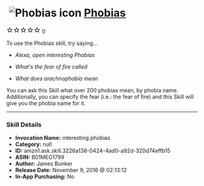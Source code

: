 # &nbsp;<img src="skill_icon" alt="Phobias icon" width="36"> [Phobias](http://alexa.amazon.com/#skills/amzn1.ask.skill.3226a138-0424-4ad0-a92d-320d74effb15)
![0 stars](../../images/ic_star_border_black_18dp_1x.png)![0 stars](../../images/ic_star_border_black_18dp_1x.png)![0 stars](../../images/ic_star_border_black_18dp_1x.png)![0 stars](../../images/ic_star_border_black_18dp_1x.png)![0 stars](../../images/ic_star_border_black_18dp_1x.png) 0

To use the Phobias skill, try saying...

* *Alexa, open interesting Phobias*

* *What's the fear of fire called*

* *What does arachnophobia mean*

You can ask this Skill what over 200 phobias mean, by phobia name. Additionally, you can specify the fear (i.e.: the fear of fire) and this Skill will give you the phobia name for it.

***

### Skill Details

* **Invocation Name:** interesting phobias
* **Category:** null
* **ID:** amzn1.ask.skill.3226a138-0424-4ad0-a92d-320d74effb15
* **ASIN:** B01MEG1799
* **Author:** James Bunker
* **Release Date:** November 9, 2016 @ 02:13:12
* **In-App Purchasing:** No
